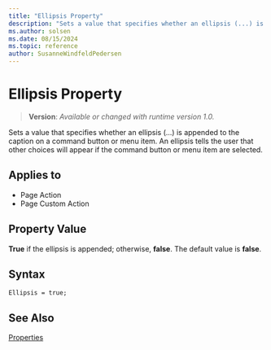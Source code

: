 ```yaml
---
title: "Ellipsis Property"
description: "Sets a value that specifies whether an ellipsis (...) is appended to the caption on a command button or menu item."
ms.author: solsen
ms.date: 08/15/2024
ms.topic: reference
author: SusanneWindfeldPedersen
---
```

[//]: # (START>DO_NOT_EDIT)
[//]: # (IMPORTANT:Do not edit any of the content between here and the END>DO_NOT_EDIT.)
[//]: # (Any modifications should be made in the .xml files in the ModernDev repo.)
# Ellipsis Property
> **Version**: _Available or changed with runtime version 1.0._

Sets a value that specifies whether an ellipsis (...) is appended to the caption on a command button or menu item. An ellipsis tells the user that other choices will appear if the command button or menu item are selected.

## Applies to
-   Page Action
-   Page Custom Action

[//]: # (IMPORTANT: END>DO_NOT_EDIT)

## Property Value

**True** if the ellipsis is appended; otherwise, **false**. The default value is **false**.  

## Syntax

```AL
Ellipsis = true;
```
  
## See Also

[Properties](devenv-properties.md)
